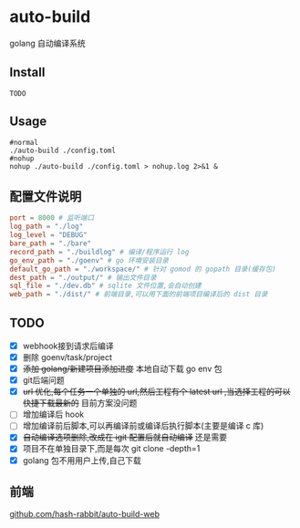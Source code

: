 # auto-build
golang 自动编译系统

## Install
```shell
TODO
```

## Usage
```shell
#normal
./auto-build ./config.toml
#nohup
nohup ./auto-build ./config.toml > nohup.log 2>&1 &
```

## 配置文件说明
```toml
port = 8000 # 监听端口
log_path = "./log"
log_level = "DEBUG"
bare_path = "./bare"
record_path = "./buildlog" # 编译/程序运行 log
go_env_path = "./goenv" # go 环境安装目录
default_go_path = "./workspace/" # 针对 gomod 的 gopath 目录(缓存包)
dest_path = "./output/" # 输出文件目录
sql_file = "./dev.db" # sqlite 文件位置,会自动创建
web_path = "./dist/" # 前端目录,可以用下面的前端项目编译后的 dist 目录
```

## TODO
- [x] webhook接到请求后编译
- [x] 删除 goenv/task/project
- [x] ~~添加 golang/新建项目添加进度~~ 本地自动下载 go env 包
- [x] git后端问题
- [x] ~~url 优化,每个任务一个单独的 url,然后工程有个 latest url ,当选择工程的可以快捷下载最新的~~ 目前方案没问题
- [ ] 增加编译后 hook
- [ ] 增加编译前后脚本,可以再编译前或编译后执行脚本(主要是编译 c 库)
- [x] ~~自动编译选项删除,改成在 igit 配置后就自动编译~~ 还是需要
- [x] 项目不在单独目录下,而是每次 git clone -depth=1 
- [x] golang 包不用用户上传,自己下载

## 前端
[github.com/hash-rabbit/auto-build-web](https://github.com/hash-rabbit/auto-build-web)